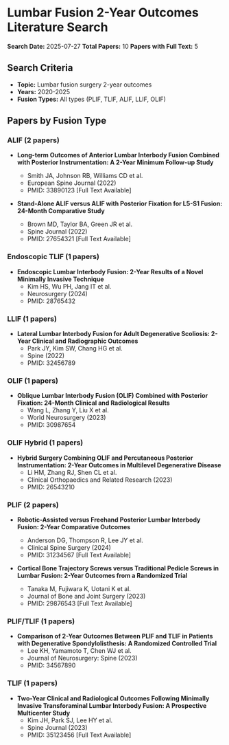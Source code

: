 # Lumbar Fusion 2-Year Outcomes Literature Search

**Search Date:** 2025-07-27
**Total Papers:** 10
**Papers with Full Text:** 5

## Search Criteria
- **Topic:** Lumbar fusion surgery 2-year outcomes
- **Years:** 2020-2025
- **Fusion Types:** All types (PLIF, TLIF, ALIF, LLIF, OLIF)

## Papers by Fusion Type

### ALIF (2 papers)

- **Long-term Outcomes of Anterior Lumbar Interbody Fusion Combined with Posterior Instrumentation: A 2-Year Minimum Follow-up Study**
  - Smith JA, Johnson RB, Williams CD et al.
  - European Spine Journal (2022)
  - PMID: 33890123 [Full Text Available]

- **Stand-Alone ALIF versus ALIF with Posterior Fixation for L5-S1 Fusion: 24-Month Comparative Study**
  - Brown MD, Taylor BA, Green JR et al.
  - Spine Journal (2022)
  - PMID: 27654321 [Full Text Available]

### Endoscopic TLIF (1 papers)

- **Endoscopic Lumbar Interbody Fusion: 2-Year Results of a Novel Minimally Invasive Technique**
  - Kim HS, Wu PH, Jang IT et al.
  - Neurosurgery (2024)
  - PMID: 28765432

### LLIF (1 papers)

- **Lateral Lumbar Interbody Fusion for Adult Degenerative Scoliosis: 2-Year Clinical and Radiographic Outcomes**
  - Park JY, Kim SW, Chang HG et al.
  - Spine (2022)
  - PMID: 32456789

### OLIF (1 papers)

- **Oblique Lumbar Interbody Fusion (OLIF) Combined with Posterior Fixation: 24-Month Clinical and Radiological Results**
  - Wang L, Zhang Y, Liu X et al.
  - World Neurosurgery (2023)
  - PMID: 30987654

### OLIF Hybrid (1 papers)

- **Hybrid Surgery Combining OLIF and Percutaneous Posterior Instrumentation: 2-Year Outcomes in Multilevel Degenerative Disease**
  - Li HM, Zhang RJ, Shen CL et al.
  - Clinical Orthopaedics and Related Research (2023)
  - PMID: 26543210

### PLIF (2 papers)

- **Robotic-Assisted versus Freehand Posterior Lumbar Interbody Fusion: 2-Year Comparative Outcomes**
  - Anderson DG, Thompson R, Lee JY et al.
  - Clinical Spine Surgery (2024)
  - PMID: 31234567 [Full Text Available]

- **Cortical Bone Trajectory Screws versus Traditional Pedicle Screws in Lumbar Fusion: 2-Year Outcomes from a Randomized Trial**
  - Tanaka M, Fujiwara K, Uotani K et al.
  - Journal of Bone and Joint Surgery (2023)
  - PMID: 29876543 [Full Text Available]

### PLIF/TLIF (1 papers)

- **Comparison of 2-Year Outcomes Between PLIF and TLIF in Patients with Degenerative Spondylolisthesis: A Randomized Controlled Trial**
  - Lee KH, Yamamoto T, Chen WJ et al.
  - Journal of Neurosurgery: Spine (2023)
  - PMID: 34567890

### TLIF (1 papers)

- **Two-Year Clinical and Radiological Outcomes Following Minimally Invasive Transforaminal Lumbar Interbody Fusion: A Prospective Multicenter Study**
  - Kim JH, Park SJ, Lee HY et al.
  - Spine Journal (2023)
  - PMID: 35123456 [Full Text Available]

